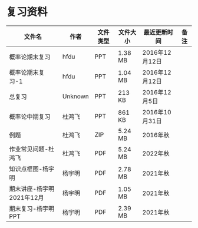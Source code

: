 # 复习资料

文件名|作者|文件类型|文件大小|最近更新时间|备注
---|---|---|---|---|---
概率论期末复习|hfdu|PPT|1.38 MB|2016年12月12日
概率论期末复习-1|hfdu|PPT|1.04 MB|2016年12月12日
总复习|Unknown|PPT|213 KB|2016年12月5日
概率论中期复习|杜鸿飞|PPT|861 KB|2016年10月31日
例题|杜鸿飞|ZIP|5.24 MB|2016年秋
作业常见问题-杜鸿飞|杜鸿飞|PDF|5.24 MB|2022年秋
知识点框图-杨宇明|杨宇明|PDF|2.78 MB|2021年秋
期末讲座-杨宇明2021年12月|杨宇明|PDF|1.05 MB|2021年秋
期末复习-杨宇明PPT|杨宇明|PDF|2.39 MB|2021年秋
